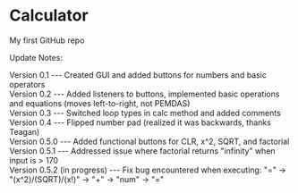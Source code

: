 # Calculator

My first GitHub repo

Update Notes:

Version 0.1 --- Created GUI and added buttons for numbers and basic operators  
Version 0.2 --- Added listeners to buttons, implemented basic operations and equations (moves left-to-right, not PEMDAS)  
Version 0.3 --- Switched loop types in calc method and added comments  
Version 0.4 --- Flipped number pad (realized it was backwards, thanks Teagan)  
Version 0.5.0 --- Added functional buttons for CLR, x^2, SQRT, and factorial  
Version 0.5.1 --- Addressed issue where factorial returns "infinity" when input is > 170  
Version 0.5.2 (in progress) --- Fix bug encountered when executing: "=" -> "(x^2)/(SQRT)/(x!)" -> "+" -> "num" -> "="  